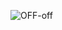 ![OFF-off](https://user-images.githubusercontent.com/94218113/144092921-a5d8efbd-ce1a-402c-b918-a2e1e915f89c.png)
